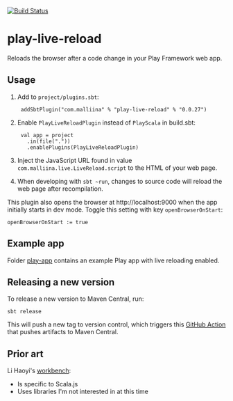 [![Build Status](https://github.com/malliina/play-live-reload/workflows/Test/badge.svg)](https://github.com/malliina/play-live-reload/actions)

# play-live-reload

Reloads the browser after a code change in your Play Framework web app.

## Usage

1. Add to `project/plugins.sbt`:

        addSbtPlugin("com.malliina" % "play-live-reload" % "0.0.27")

1. Enable `PlayLiveReloadPlugin` instead of `PlayScala` in build.sbt:

        val app = project
          .in(file("."))
          .enablePlugins(PlayLiveReloadPlugin)

1. Inject the JavaScript URL found in value `com.malliina.live.LiveReload.script` to the HTML of your web page.

1. When developing with `sbt ~run`, changes to source code will reload the web page after recompilation.

This plugin also opens the browser at http://localhost:9000 when the app initially starts in dev mode. Toggle this
setting with key `openBrowserOnStart`:

    openBrowserOnStart := true

## Example app

Folder [play-app](play-app) contains an example Play app with live reloading enabled.

## Releasing a new version

To release a new version to Maven Central, run:

    sbt release
    
This will push a new tag to version control, which triggers this [GitHub Action](.github/workflows/release.yml) that 
pushes artifacts to Maven Central.

## Prior art

Li Haoyi's [workbench](https://github.com/lihaoyi/workbench):

- Is specific to Scala.js
- Uses libraries I'm not interested in at this time
